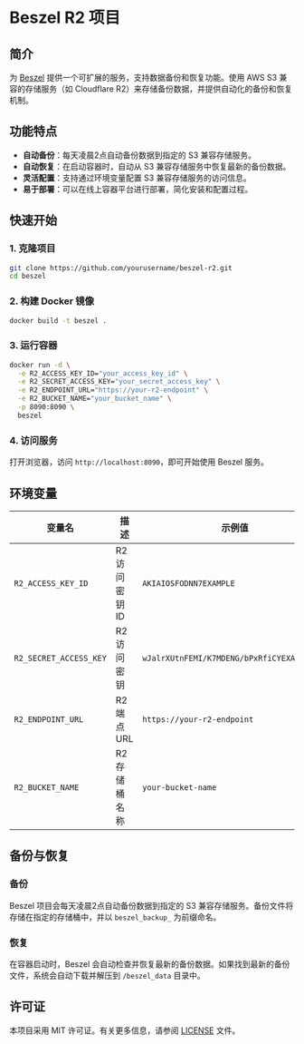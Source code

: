 # Beszel R2 项目

## 简介

为 [Beszel](https://github.com/henrygd/beszel) 提供一个可扩展的服务，支持数据备份和恢复功能。使用 AWS S3 兼容的存储服务（如 Cloudflare R2）来存储备份数据，并提供自动化的备份和恢复机制。

## 功能特点

- **自动备份**：每天凌晨2点自动备份数据到指定的 S3 兼容存储服务。
- **自动恢复**：在启动容器时，自动从 S3 兼容存储服务中恢复最新的备份数据。
- **灵活配置**：支持通过环境变量配置 S3 兼容存储服务的访问信息。
- **易于部署**：可以在线上容器平台进行部署，简化安装和配置过程。

## 快速开始

### 1. 克隆项目

```bash
git clone https://github.com/yourusername/beszel-r2.git
cd beszel
```

### 2. 构建 Docker 镜像

```bash
docker build -t beszel .
```

### 3. 运行容器

```bash
docker run -d \
  -e R2_ACCESS_KEY_ID="your_access_key_id" \
  -e R2_SECRET_ACCESS_KEY="your_secret_access_key" \
  -e R2_ENDPOINT_URL="https://your-r2-endpoint" \
  -e R2_BUCKET_NAME="your_bucket_name" \
  -p 8090:8090 \
  beszel
```

### 4. 访问服务

打开浏览器，访问 `http://localhost:8090`，即可开始使用 Beszel 服务。

## 环境变量

| 变量名                  | 描述                        | 示例值                          |
|-------------------------|-----------------------------|---------------------------------|
| `R2_ACCESS_KEY_ID`       | R2 访问密钥 ID               | `AKIAIOSFODNN7EXAMPLE`          |
| `R2_SECRET_ACCESS_KEY`   | R2 访问密钥                  | `wJalrXUtnFEMI/K7MDENG/bPxRfiCYEXAMPLEKEY` |
| `R2_ENDPOINT_URL`        | R2 端点 URL                  | `https://your-r2-endpoint`      |
| `R2_BUCKET_NAME`         | R2 存储桶名称                | `your-bucket-name`              |

## 备份与恢复

### 备份

Beszel 项目会每天凌晨2点自动备份数据到指定的 S3 兼容存储服务。备份文件将存储在指定的存储桶中，并以 `beszel_backup_` 为前缀命名。

### 恢复

在容器启动时，Beszel 会自动检查并恢复最新的备份数据。如果找到最新的备份文件，系统会自动下载并解压到 `/beszel_data` 目录中。

## 许可证

本项目采用 MIT 许可证。有关更多信息，请参阅 [LICENSE](LICENSE) 文件。
